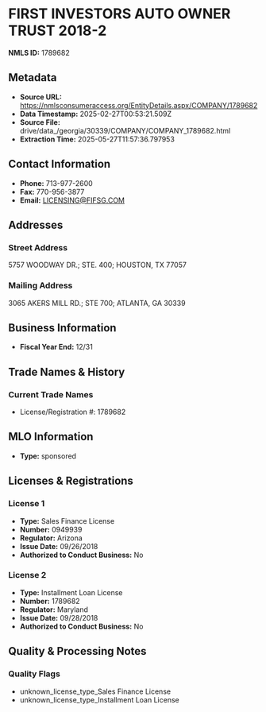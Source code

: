 # FIRST INVESTORS AUTO OWNER TRUST 2018-2

**NMLS ID:** 1789682

## Metadata
- **Source URL:** https://nmlsconsumeraccess.org/EntityDetails.aspx/COMPANY/1789682
- **Data Timestamp:** 2025-02-27T00:53:21.509Z
- **Source File:** drive/data_/georgia/30339/COMPANY/COMPANY_1789682.html
- **Extraction Time:** 2025-05-27T11:57:36.797953

## Contact Information
- **Phone:** 713-977-2600
- **Fax:** 770-956-3877
- **Email:** LICENSING@FIFSG.COM

## Addresses
### Street Address
5757 WOODWAY DR.; STE. 400; HOUSTON, TX 77057

### Mailing Address
3065 AKERS MILL RD.; STE 700; ATLANTA, GA 30339

## Business Information
- **Fiscal Year End:** 12/31

## Trade Names & History
### Current Trade Names
- License/Registration #: 1789682

## MLO Information
- **Type:** sponsored

## Licenses & Registrations

### License 1
- **Type:** Sales Finance License
- **Number:** 0949939
- **Regulator:** Arizona
- **Issue Date:** 09/26/2018
- **Authorized to Conduct Business:** No

### License 2
- **Type:** Installment Loan License
- **Number:** 1789682
- **Regulator:** Maryland
- **Issue Date:** 09/28/2018
- **Authorized to Conduct Business:** No

## Quality & Processing Notes
### Quality Flags
- unknown_license_type_Sales Finance License
- unknown_license_type_Installment Loan License
